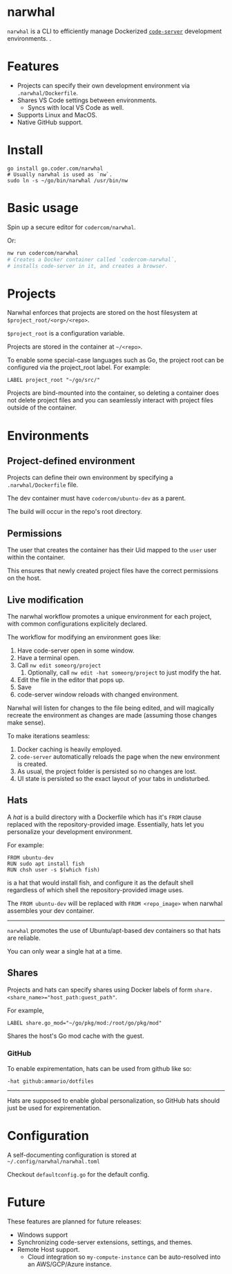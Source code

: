 # narwhal

`narwhal` is a CLI to efficiently manage Dockerized [`code-server`](https://github.com/codercom/code-server) development environments.
.

# Features

- Projects can specify their own development environment via `.narwhal/Dockerfile`.
- Shares VS Code settings between environments.
	- Syncs with local VS Code as well.
- Supports Linux and MacOS.
- Native GitHub support.

# Install

```
go install go.coder.com/narwhal
# Usually narwhal is used as `nw`.
sudo ln -s ~/go/bin/narwhal /usr/bin/nw 
```

# Basic usage

Spin up a secure editor for `codercom/narwhal`.

Or:

```bash
nw run codercom/narwhal
# Creates a Docker container called `codercom-narwhal`,
# installs code-server in it, and creates a browser.
```

# Projects

Narwhal enforces that projects are stored on the host filesystem at `$project_root/<org>/<repo>`.

`$project_root` is a configuration variable.

Projects are stored in the container at `~/<repo>`.

To enable some special-case languages such as Go, the project root can be configured
via the project_root label. For example:

```
LABEL project_root "~/go/src/"
```

Projects are bind-mounted into the container, so deleting a container does not delete project files
and you can seamlessly interact with project files outside of the container.

# Environments

## Project-defined environment 

Projects can define their own environment by specifying a `.narwhal/Dockerfile` file.

The dev container must have `codercom/ubuntu-dev` as a parent.

The build will occur in the repo's root directory.

## Permissions

The user that creates the container has their Uid mapped to the `user` user within the container.

This ensures that newly created project files have the correct permissions on 
the host.

## Live modification

The narwhal workflow promotes a unique environment for each project, with common
configurations explicitely declared.


The workflow for modifying an environment goes like:

1) Have code-server open in some window.
1) Have a terminal open.
1) Call `nw edit someorg/project`
	1) Optionally, call `nw edit -hat someorg/project` to just modify the hat.
1) Edit the file in the editor that pops up.
1) Save
1) code-server window reloads with changed environment.

Narwhal will listen for changes to the file being edited, and will magically
recreate the environment as changes are made (assuming those changes make
sense).

To make iterations seamless:

1) Docker caching is heavily employed.
1) `code-server` automatically reloads the page when the new environment is
created.
1) As usual, the project folder is persisted so no changes are lost.
1) UI state is persisted so the exact layout of your tabs in undisturbed.

## Hats

A _hat_ is a build directory with a Dockerfile which has it's `FROM` clause 
replaced with the repository-provided image. Essentially, hats let you
personalize your development environment.

For example:

```
FROM ubuntu-dev
RUN sudo apt install fish
RUN chsh user -s $(which fish)
```

is a hat that would install fish, and configure it as the default
shell regardless of which shell the repository-provided image uses.

The `FROM ubuntu-dev` will be replaced with `FROM <repo_image>` when narwhal
assembles your dev container.

---

`narwhal` promotes the use of Ubuntu/apt-based dev containers so that hats are 
reliable.

You can only wear a single hat at a time.

## Shares

Projects and hats can specify shares using Docker labels of form 
`share.<share_name>="host_path:guest_path"`.

For example, 

```
LABEL share.go_mod="~/go/pkg/mod:/root/go/pkg/mod"
```

Shares the host's Go mod cache with the guest.


### GitHub

To enable expirementation, hats can be used from github like so:

`-hat github:ammario/dotfiles`

---

Hats are supposed to enable global personalization, so GitHub hats should just be used for expirementation.

# Configuration

A self-documenting configuration is stored  at `~/.config/narwhal/narwhal.toml`

Checkout `defaultconfig.go` for the default config.

# Future

These features are planned for future releases:

- Windows support
- Synchronizing code-server extensions, settings, and themes.
- Remote Host support.
	- Cloud integration so `my-compute-instance` can be auto-resolved into an AWS/GCP/Azure instance.
